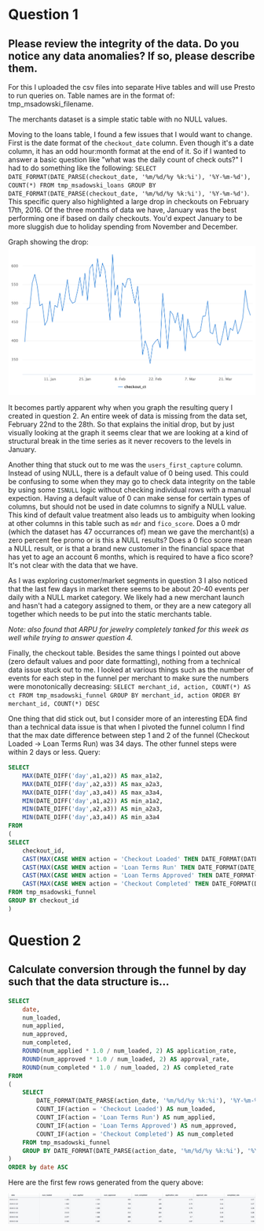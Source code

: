 # Question 1
## Please  review  the  integrity  of  the  data.  Do  you  notice  any  data  anomalies?  If  so,  please  describe  them.

For this I uploaded the csv files into separate Hive tables and will use Presto to run queries on. Table names are in the format of: tmp_msadowski_filename.

The merchants dataset is a simple static table with no NULL values. 

Moving to the loans table, I found a few issues that I would want to change. First is the date format of the `checkout_date` column. Even though it's a date column, it has an odd hour:month format at the end of it. So if I wanted to answer a basic question like "what was the daily count of check outs?" I had to do something like the following: `SELECT DATE_FORMAT(DATE_PARSE(checkout_date, '%m/%d/%y %k:%i'), '%Y-%m-%d'), COUNT(*) FROM tmp_msadowski_loans GROUP BY DATE_FORMAT(DATE_PARSE(checkout_date, '%m/%d/%y %k:%i'), '%Y-%m-%d')`. This specific query also highlighted a large drop in checkouts on February 17th, 2016. Of the three months of data we have, January was the best performing one if based on daily checkouts. You'd expect January to be more sluggish due to holiday spending from November and December.

Graph showing the drop: ![](q1_g1.png)

It becomes partly apparent why when you graph the resulting query I created in question 2. An entire week of data is missing from the data set, February 22nd to the 28th. So that explains the initial drop, but by just visually looking at the graph it seems clear that we are looking at a kind of structural break in the time series as it never recovers to the levels in January.

Another thing that stuck out to me was the `users_first_capture` column. Instead of using NULL, there is a default value of 0 being used. This could be confusing to some when they may go to check data integrity on the table by using some `ISNULL` logic without checking individual rows with a manual expection. Having a default value of 0 can make sense for certain types of columns, but should not be used in date columns to signify a NULL value. This kind of default value treatment also leads us to ambiguity when looking at other columns in this table such as `mdr` and `fico_score`. Does a 0 mdr (which the dataset has 47 occurrances of) mean we gave the merchant(s) a zero percent fee promo or is this a NULL results? Does a 0 fico score mean a NULL result, or is that a brand new customer in the financial space that has yet to age an account 6 months, which is required to have a fico score? It's not clear with the data that we have.

As I was exploring customer/market segments in question 3 I also noticed that the last few days in market there seems to be about 20-40 events per daily with a NULL market category. We likely had a new merchant launch and hasn't had a category assigned to them, or they are a new category all together which needs to be put into the static merchants table.

*Note: also found that ARPU for jewelry completely tanked for this week as well while trying to answer question 4.*

Finally, the checkout table. Besides the same things I pointed out above (zero default values and poor date formatting), nothing from a technical data issue stuck out to me. I looked at various things such as the number of events for each step in the funnel per merchant to make sure the numbers were monotonically decreasing:
`SELECT merchant_id, action, COUNT(*) AS ct FROM tmp_msadowski_funnel GROUP BY merchant_id, action ORDER BY merchant_id, COUNT(*) DESC`

One thing that did stick out, but I consider more of an interesting EDA find than a technical data issue is that when I pivoted the funnel column I find that the max date difference between step 1 and 2 of the funnel (Checkout Loaded -> Loan Terms Run) was 34 days. The other funnel steps were within 2 days or less. Query:
```sql
SELECT 
    MAX(DATE_DIFF('day',a1,a2)) AS max_a1a2,
    MAX(DATE_DIFF('day',a2,a3)) AS max_a2a3,
    MAX(DATE_DIFF('day',a3,a4)) AS max_a3a4,
    MIN(DATE_DIFF('day',a1,a2)) AS min_a1a2,
    MIN(DATE_DIFF('day',a2,a3)) AS min_a2a3,
    MIN(DATE_DIFF('day',a3,a4)) AS min_a3a4
FROM
(
SELECT
    checkout_id,
    CAST(MAX(CASE WHEN action = 'Checkout Loaded' THEN DATE_FORMAT(DATE_PARSE(action_date, '%m/%d/%y %k:%i'), '%Y-%m-%d') END) AS DATE) AS a1,
    CAST(MAX(CASE WHEN action = 'Loan Terms Run' THEN DATE_FORMAT(DATE_PARSE(action_date, '%m/%d/%y %k:%i'), '%Y-%m-%d') END) AS DATE) AS a2,
    CAST(MAX(CASE WHEN action = 'Loan Terms Approved' THEN DATE_FORMAT(DATE_PARSE(action_date, '%m/%d/%y %k:%i'), '%Y-%m-%d') END) AS DATE) as a3,
    CAST(MAX(CASE WHEN action = 'Checkout Completed' THEN DATE_FORMAT(DATE_PARSE(action_date, '%m/%d/%y %k:%i'), '%Y-%m-%d') END) AS DATE) as a4
FROM tmp_msadowski_funnel
GROUP BY checkout_id
)
```

# Question 2
## Calculate  conversion  through  the  funnel  by  day  such  that  the  data  structure  is...

```sql
SELECT
    date,
    num_loaded,
    num_applied,
    num_approved,
    num_completed,
    ROUND(num_applied * 1.0 / num_loaded, 2) AS application_rate,
    ROUND(num_approved * 1.0 / num_loaded, 2) AS approval_rate,
    ROUND(num_completed * 1.0 / num_loaded, 2) AS completed_rate
FROM
(
    SELECT 
        DATE_FORMAT(DATE_PARSE(action_date, '%m/%d/%y %k:%i'), '%Y-%m-%d') AS date,
        COUNT_IF(action = 'Checkout Loaded') AS num_loaded,
        COUNT_IF(action = 'Loan Terms Run') AS num_applied,
        COUNT_IF(action = 'Loan Terms Approved') AS num_approved,
        COUNT_IF(action = 'Checkout Completed') AS num_completed
    FROM tmp_msadowski_funnel
    GROUP BY DATE_FORMAT(DATE_PARSE(action_date, '%m/%d/%y %k:%i'), '%Y-%m-%d')
)
ORDER by date ASC
```
Here are the first few rows generated from the query above:

![](q2t1.png)
